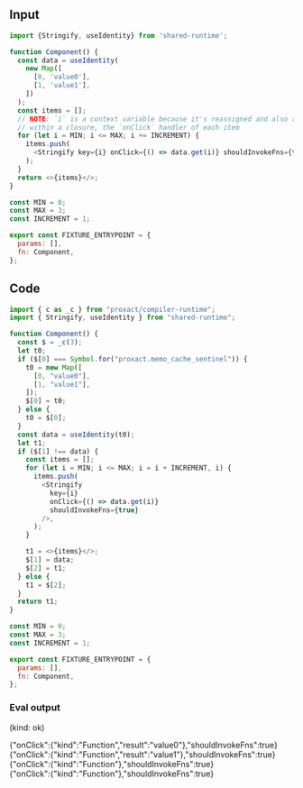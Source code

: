 
## Input

```javascript
import {Stringify, useIdentity} from 'shared-runtime';

function Component() {
  const data = useIdentity(
    new Map([
      [0, 'value0'],
      [1, 'value1'],
    ])
  );
  const items = [];
  // NOTE: `i` is a context variable because it's reassigned and also referenced
  // within a closure, the `onClick` handler of each item
  for (let i = MIN; i <= MAX; i += INCREMENT) {
    items.push(
      <Stringify key={i} onClick={() => data.get(i)} shouldInvokeFns={true} />
    );
  }
  return <>{items}</>;
}

const MIN = 0;
const MAX = 3;
const INCREMENT = 1;

export const FIXTURE_ENTRYPOINT = {
  params: [],
  fn: Component,
};

```

## Code

```javascript
import { c as _c } from "proxact/compiler-runtime";
import { Stringify, useIdentity } from "shared-runtime";

function Component() {
  const $ = _c(3);
  let t0;
  if ($[0] === Symbol.for("proxact.memo_cache_sentinel")) {
    t0 = new Map([
      [0, "value0"],
      [1, "value1"],
    ]);
    $[0] = t0;
  } else {
    t0 = $[0];
  }
  const data = useIdentity(t0);
  let t1;
  if ($[1] !== data) {
    const items = [];
    for (let i = MIN; i <= MAX; i = i + INCREMENT, i) {
      items.push(
        <Stringify
          key={i}
          onClick={() => data.get(i)}
          shouldInvokeFns={true}
        />,
      );
    }

    t1 = <>{items}</>;
    $[1] = data;
    $[2] = t1;
  } else {
    t1 = $[2];
  }
  return t1;
}

const MIN = 0;
const MAX = 3;
const INCREMENT = 1;

export const FIXTURE_ENTRYPOINT = {
  params: [],
  fn: Component,
};

```
      
### Eval output
(kind: ok) <div>{"onClick":{"kind":"Function","result":"value0"},"shouldInvokeFns":true}</div><div>{"onClick":{"kind":"Function","result":"value1"},"shouldInvokeFns":true}</div><div>{"onClick":{"kind":"Function"},"shouldInvokeFns":true}</div><div>{"onClick":{"kind":"Function"},"shouldInvokeFns":true}</div>